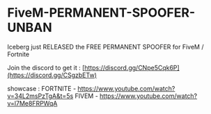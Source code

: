 # FiveM-PERMANENT-SPOOFER-UNBAN
Iceberg just RELEASED the FREE PERMANENT SPOOFER for FiveM / Fortnite 

Join the discord to get it :
[https://discord.gg/CNpe5Cqk6P](https://discord.gg/CSgzbETw)

showcase : 
FORTNITE - https://www.youtube.com/watch?v=34L2msPzTgA&t=5s
FIVEM - https://www.youtube.com/watch?v=l7Me8FRPWqA
